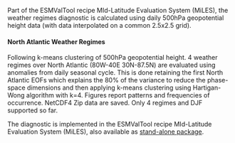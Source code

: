 Part of the ESMValTool recipe MId-Latitude Evaluation System (MiLES), the weather regimes diagnostic is calculated using daily 500hPa geopotential height data (with data interpolated on a common 2.5x2.5 grid).

#### North Atlantic Weather Regimes

Following k-means clustering of 500hPa geopotential height. 4 weather regimes over North Atlantic (80W-40E 30N-87.5N) are evaluated using anomalies from daily seasonal cycle. This is done retaining the first North Atlantic EOFs which explains the 80% of the variance to reduce the phase-space dimensions and then applying k-means clustering using Hartigan-Wong algorithm with k=4. Figures report patterns and frequencies of occurrence. NetCDF4 Zip data are saved. Only 4 regimes and DJF supported so far.

The diagnostic is implemented in the ESMValTool recipe MId-Latitude Evaluation System (MiLES), also available as [stand-alone package](https://github.com/oloapinivad/MiLES).

<!--
![example output](diagnosticsdata/teleconnections/Regime2_MPI-ESM-P_r1_1951_2005_DJF.png "Regimes")
-->
